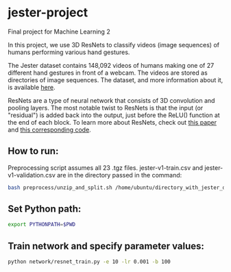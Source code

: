# jester-project
Final project for Machine Learning 2

In this project, we use 3D ResNets to classify videos (image sequences) of humans performing various hand gestures.

The Jester dataset contains 148,092 videos of humans making one of 27 different hand gestures in front of a webcam. The videos are stored as directories of image sequences. The dataset, and more information about it, is available [here](https://20bn.com/datasets/jester/v1).

ResNets are a type of neural network that consists of 3D convolution and pooling layers. The most notable twist to ResNets is that the input (or "residual") is added back into the output, just before the ReLU() function at the end of each block. To learn more about ResNets, check out [this paper](http://openaccess.thecvf.com/content_ICCV_2017_workshops/papers/w44/Hara_Learning_Spatio-Temporal_Features_ICCV_2017_paper.pdf) and [this corresponding code](https://github.com/kenshohara/3D-ResNets-PyTorch).

## How to run:
Preprocessing script assumes all 23 .tgz files. jester-v1-train.csv and jester-v1-validation.csv are in the directory passed in the command:

```bash
bash preprocess/unzip_and_split.sh /home/ubuntu/directory_with_jester_data
```

## Set Python path:

```bash
export PYTHONPATH=$PWD
```

## Train network and specify parameter values:

```bash
python network/resnet_train.py -e 10 -lr 0.001 -b 100
```

